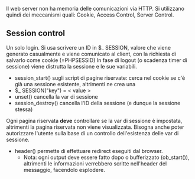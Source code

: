 Il web server non ha memoria delle comunicazioni via HTTP.
Si utilizzano quindi dei meccanismi quali: Cookie, Access Control, Server Control.

## Session control
Un solo login. Si usa scrivere un ID in $_ SESSION, valore che viene generato casualmente e viene comunicato al client, con la richiesta di salvarlo come cookie (=PHPSESSID)
In fase di logout (o scadenza timer di sessione) viene distrutta la sessione e le sue variabili.

- session_start() sugli script di pagine riservate: cerca nel cookie se c'è già una sessione esistente, altrimenti ne crea una
- $_ SESSION("key") = < value >
- unset() cancella la var di sessione
- session_destroy() cancella l'ID della sessione (e dunque la sessione stessa)

Ogni pagina riservata **deve** controllare se la var di sessione è impostata, altrimenti la pagina riservata non viene visualizzata. Bisogna anche poter autorizzare l'utente sulla base di un controllo dell'esistenza delle var di sessione.

- header() permette di effettuare redirect eseguiti dal browser.
	- Nota: ogni output deve essere fatto dopo o bufferizzato (ob_start()), altrimenti le informazioni verrebbero scritte nell'header del messaggio, facendolo esplodere.